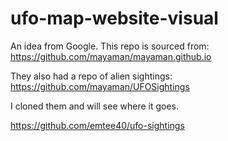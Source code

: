 # ufo-map-website-visual

An idea from Google. This repo is sourced from:  https://github.com/mayaman/mayaman.github.io

They also had a repo of alien sightings:  https://github.com/mayaman/UFOSightings 

I cloned them and will see where it goes. 


https://github.com/emtee40/ufo-sightings

